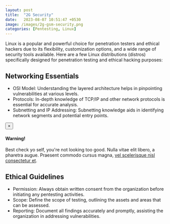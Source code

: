 ```yaml
---
layout: post
title:  "2G Security"
date:   2023-08-07 10:51:47 +0530
image: /images/2g-gsm-security.png
categories: [Pentesting, Linux]
---
```

Linux is a popular and powerful choice for penetration testers and ethical hackers due to its flexibility, customization options, and a wide range of security tools available. Here are a few Linux distributions (distros) specifically designed for penetration testing and ethical hacking purposes:

## Networking Essentials

- OSI Model: Understanding the layered architecture helps in pinpointing vulnerabilities at various levels.
- Protocols: In-depth knowledge of TCP/IP and other network protocols is essential for accurate analysis.
- Subnetting and IP Addressing: Subnetting knowledge aids in identifying network segments and potential entry points.


<div class="alert alert-dismissible alert-success">
  <button type="button" class="close" data-dismiss="alert">&times;</button>
  <h4>Warning!</h4>
  <p>Best check yo self, you're not looking too good. Nulla vitae elit libero, a pharetra augue. Praesent commodo cursus magna, <a href="#" class="alert-link">vel scelerisque nisl consectetur et</a>.</p>
</div>

## Ethical Guidelines

- Permission: Always obtain written consent from the organization before initiating any pentesting activities.
- Scope: Define the scope of testing, outlining the assets and areas that can be assessed.
- Reporting: Document all findings accurately and promptly, assisting the organization in addressing vulnerabilities.



